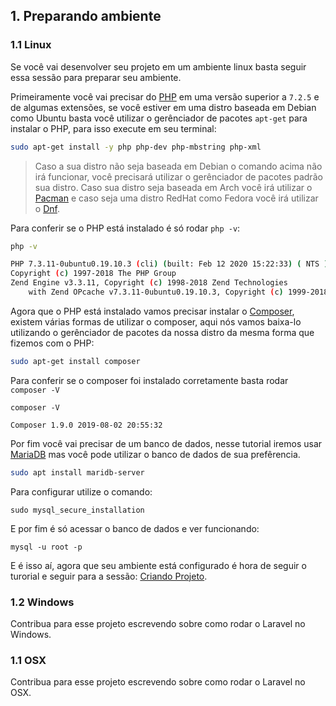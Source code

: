## 1. Preparando ambiente

### 1.1 Linux
Se você vai desenvolver seu projeto em um ambiente linux basta seguir essa sessão para preparar seu ambiente.

Primeiramente você vai precisar do [PHP](https://www.php.net/) em uma versão superior a `7.2.5` e de algumas extensões, se você estiver em uma distro baseada em Debian como Ubuntu basta você utilizar o gerênciador de pacotes `apt-get` para instalar o PHP, para isso execute em seu terminal:

```bash
sudo apt-get install -y php php-dev php-mbstring php-xml
```

> Caso a sua distro não seja baseada em Debian o comando acima não irá funcionar, você precisará utilizar o gerênciador de pacotes padrão sua distro. Caso sua distro seja baseada em Arch você irá utilizar o [Pacman](https://wiki.archlinux.org/index.php/pacman) e caso seja uma distro RedHat como Fedora você irá utilizar o [Dnf](https://fedoraproject.org/wiki/DNF).

Para conferir se o PHP está instalado é só rodar ```php -v```:
```bash
php -v

PHP 7.3.11-0ubuntu0.19.10.3 (cli) (built: Feb 12 2020 15:22:33) ( NTS )
Copyright (c) 1997-2018 The PHP Group
Zend Engine v3.3.11, Copyright (c) 1998-2018 Zend Technologies
    with Zend OPcache v7.3.11-0ubuntu0.19.10.3, Copyright (c) 1999-2018, by Zend Technologies
```

Agora que o PHP está instalado vamos precisar instalar o [Composer](https://getcomposer.org/), existem várias formas de utilizar o composer, aqui nós vamos baixa-lo utilizando o gerênciador de pacotes da nossa distro da mesma forma que fizemos com o PHP:

```bash
sudo apt-get install composer
```

Para conferir se o composer foi instalado corretamente basta rodar ```composer -V```

```
composer -V

Composer 1.9.0 2019-08-02 20:55:32
```

Por fim você vai precisar de um banco de dados, nesse tutorial iremos usar [MariaDB](https://mariadb.org/) mas você pode utilizar o banco de dados de sua prefêrencia.

```bash
sudo apt install maridb-server
```

Para configurar utilize o comando:
```
sudo mysql_secure_installation
```

E por fim é só acessar o banco de dados e ver funcionando:
```
mysql -u root -p
```

E é isso aí, agora que seu ambiente está configurado é hora de seguir o turorial e seguir para a sessão: [Criando Projeto](./3-Criando-projeto.md).

### 1.2 Windows
Contribua para esse projeto escrevendo sobre como rodar o Laravel no Windows.

### 1.1 OSX
Contribua para esse projeto escrevendo sobre como rodar o Laravel no OSX.